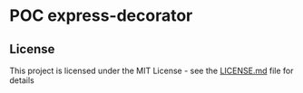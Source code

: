 # POC express-decorator


## License

This project is licensed under the MIT License - see the [LICENSE.md](LICENSE.md) file for details
